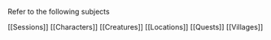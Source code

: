 
Refer to the following subjects

[[Sessions]]
[[Characters]]
[[Creatures]]
[[Locations]]
[[Quests]]
[[Villages]]
